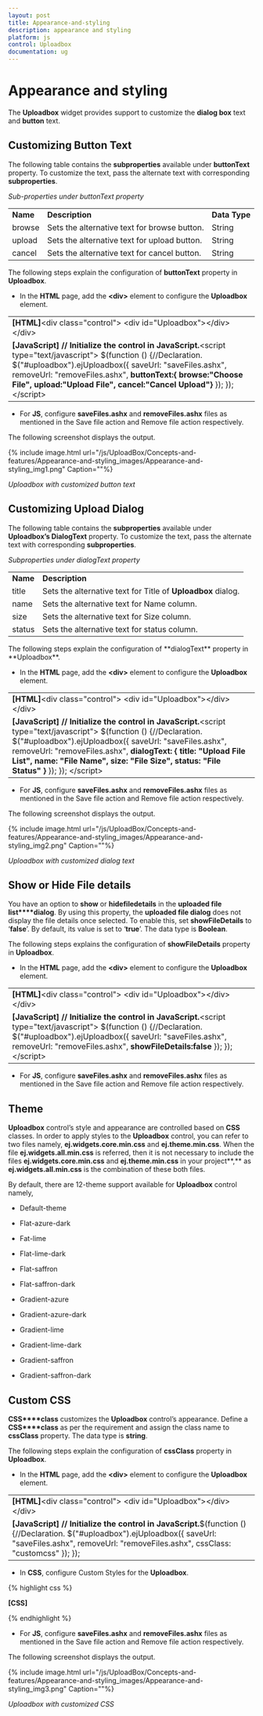 ```yaml
---
layout: post
title: Appearance-and-styling
description: appearance and styling 
platform: js
control: Uploadbox
documentation: ug
---
```


# Appearance and styling 

The **Uploadbox** widget provides support to customize the **dialog box** text and **button** text. 

## Customizing Button Text

The following table contains the **subproperties** available under **buttonText** property. To customize the text, pass the alternate text with corresponding **subproperties**. 

_Sub-properties under buttonText property_

<table>
<tr>
<td>
<b>Name</b></td><td>
<b>Description</b></td><td>
<b>Data Type</b></td></tr>
<tr>
<td>
browse</td><td>
Sets the alternative text for browse button. </td><td>
String</td></tr>
<tr>
<td>
upload</td><td>
Sets the alternative text for upload button. </td><td>
String</td></tr>
<tr>
<td>
cancel</td><td>
Sets the alternative text for cancel button. </td><td>
String</td></tr>
</table>


The following steps explain the configuration of **buttonText** property in **Uploadbox**. 

* In the **HTML** page, add the **&lt;div&gt;** element to configure the **Uploadbox** element.



<table>
<tr>
<td>
<b>[HTML]</b>&lt;div class="control"&gt;        &lt;div id="Uploadbox"&gt;&lt;/div&gt;    &lt;/div&gt;</td></tr>
<tr>
<td>
<b>[JavaScript] </b> <b>// Initialize the control in JavaScript.</b>&lt;script type="text/javascript"&gt;        $(function () {//Declaration.            $("#uploadbox").ejUploadbox({                saveUrl: "saveFiles.ashx",                removeUrl: "removeFiles.ashx",<b>                buttonText:{ browse:"Choose File", upload:"Upload File", cancel:"Cancel Upload"}</b>            });        });    &lt;/script&gt;</td></tr>
</table>


* For **JS**, configure **saveFiles.ashx** and **removeFiles.ashx** files as mentioned in the Save file action and Remove file action respectively.

The following screenshot displays the output.



{% include image.html url="/js/UploadBox/Concepts-and-features/Appearance-and-styling_images/Appearance-and-styling_img1.png" Caption=""%}

_Uploadbox with customized button text_

## Customizing Upload Dialog

The following table contains the **subproperties** available under **Uploadbox’s DialogText** property. To customize the text, pass the alternate text with corresponding **subproperties**. 

_Subproperties under dialogText property_

<table>
<tr>
<td>
<b>Name</b></td><td>
<b>Description</b></td></tr>
<tr>
<td>
title</td><td>
Sets the alternative text for Title of <b>Uploadbox</b> dialog. </td></tr>
<tr>
<td>
name</td><td>
Sets the alternative text for Name column.  </td></tr>
<tr>
<td>
size</td><td>
Sets the alternative text for Size column. </td></tr>
<tr>
<td>
status</td><td>
Sets the alternative text for status column.</td></tr>
</table>
The following steps explain the configuration of **dialogText** property in **Uploadbox**. 

* In the **HTML** page, add the **&lt;div&gt;** element to configure the **Uploadbox** element.



<table>
<tr>
<td>
<b>[HTML]</b>&lt;div class="control"&gt;        &lt;div id="Uploadbox"&gt;&lt;/div&gt;    &lt;/div&gt;</td></tr>
<tr>
<td>
<b>[JavaScript] </b> <b>// Initialize the control in JavaScript.</b>&lt;script type="text/javascript"&gt;        $(function () {//Declaration.            $("#uploadbox").ejUploadbox({                saveUrl: "saveFiles.ashx",                removeUrl: "removeFiles.ashx",<b>                dialogText: { title: "Upload File List", name: "File Name", size: "File Size", status: "File Status" }</b>            });        });    &lt;/script&gt;</td></tr>
</table>


* For **JS**, configure **saveFiles.ashx** and **removeFiles.ashx** files as mentioned in the Save file action and Remove file action respectively. 

The following screenshot displays the output.



{% include image.html url="/js/UploadBox/Concepts-and-features/Appearance-and-styling_images/Appearance-and-styling_img2.png" Caption=""%}

_Uploadbox with customized dialog text_

## Show or Hide File details 

You have an option to **show** or **hide****file****details** in the **uploaded file list****dialog**. By using this property, the **uploaded file dialog** does not display the file details once selected. To enable this, set **showFileDetails** to ‘**false**’. By default, its value is set to ‘**true**’. The data type is **Boolean**.

The following steps explains the configuration of **showFileDetails** property in **Uploadbox**.

* In the **HTML** page, add the **&lt;div&gt;** element to configure the **Uploadbox** element.



<table>
<tr>
<td>
<b>[HTML]</b>&lt;div class="control"&gt;        &lt;div id="Uploadbox"&gt;&lt;/div&gt;    &lt;/div&gt;</td></tr>
<tr>
<td>
<b>[JavaScript]</b><b>  // Initialize the control in JavaScript.</b>&lt;script type="text/javascript"&gt;        $(function () {//Declaration.            $("#uploadbox").ejUploadbox({                saveUrl: "saveFiles.ashx",                removeUrl: "removeFiles.ashx",<b>                showFileDetails:false</b>        });        });    &lt;/script&gt;</td></tr>
</table>


* For **JS**, configure **saveFiles.ashx** and **removeFiles.ashx** files as mentioned in the Save file action and Remove file action respectively.

## Theme

**Uploadbox** control’s style and appearance are controlled based on **CSS** classes. In order to apply styles to the **Uploadbox** control, you can refer to two files namely, **ej.widgets.core.min.css** and **ej.theme.min.css**. When the file **ej.widgets.all.min.css** is referred, then it is not necessary to include the files **ej.widgets.core.min.css** and **ej.theme.min.css** in your project**,** as **ej.widgets.all.min.css** is the combination of these both files. 

By default, there are 12-theme support available for **Uploadbox** control namely,

* Default-theme

* Flat-azure-dark

* Fat-lime

* Flat-lime-dark

* Flat-saffron

* Flat-saffron-dark

* Gradient-azure

* Gradient-azure-dark

* Gradient-lime

* Gradient-lime-dark

* Gradient-saffron

* Gradient-saffron-dark



## Custom CSS

**CSS****class** customizes the **Uploadbox** control’s appearance. Define a **CSS****class** as per the requirement and assign the class name to **cssClass** property. The data type is **string**. 

The following steps explain the configuration of **cssClass** property in **Uploadbox**. 

* In the **HTML** page, add the **&lt;div&gt;** element to configure the **Uploadbox** element.



<table>
<tr>
<td>
<b>[HTML]</b>&lt;div class="control"&gt;        &lt;div id="Uploadbox"&gt;&lt;/div&gt;    &lt;/div&gt;</td></tr>
<tr>
<td>
<b>[JavaScript]  </b><b>// Initialize the control in JavaScript.</b>$(function () {//Declaration.            $("#uploadbox").ejUploadbox({                saveUrl: "saveFiles.ashx",                removeUrl: "removeFiles.ashx",                cssClass: "customcss"            });        });</td></tr>
</table>


* In **CSS**, configure Custom Styles for the **Uploadbox**.

{% highlight css %}

**[CSS]**
  <style class="cssStyles">
      .customcss.e-uploadbox.e-widget .e-selectpart.e-select{
            background-color: #FFFFCC;
            font-weight: bold; 
            font-family: sans-serif;
        }
    </style>


{% endhighlight %}



* For **JS**, configure **saveFiles.ashx** and **removeFiles.ashx** files as mentioned in the Save file action and Remove file action respectively.

The following screenshot displays the output.



{% include image.html url="/js/UploadBox/Concepts-and-features/Appearance-and-styling_images/Appearance-and-styling_img3.png" Caption=""%}

_Uploadbox with customized CSS_

